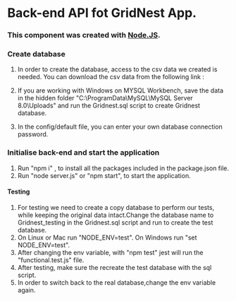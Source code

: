 # Back-end API fot GridNest App.



### This component was created with [Node.JS](https://nodejs.org/en/).

### Create database  
  1.  In order to create the database, access to the csv data we created is needed. You can download the csv data from the following link : 
      
  2.  If you are working with Windows on MYSQL Workbench, save the data in the hidden folder "C:\ProgramData\MySQL\MySQL Server 8.0\Uploads" and run the Gridnest.sql script to create Gridnest database.
  3.  In the config/default file, you can enter your own database connection password.
  
### Initialise back-end and start the application 
  1. Run "npm i" , to install all the packages included in the package.json file. 
  2. Run "node server.js" or "npm start", to start the application.
  
 #### Testing  
   1. For testing we need to create a copy database to perform our tests, while keeping the original data intact.Change the database name to Gridnest_testing in the Gridnest.sql script and run to create the test database. 
   2. On Linux or Mac run "NODE_ENV=test". On Windows run "set NODE_ENV=test".
   3. After changing the env variable, with "npm test" jest will run the "functional.test.js" file.
   4. After testing, make sure the recreate the test database with the sql script.
   5. In order to switch back to the real database,change the env variable again.
